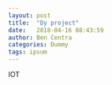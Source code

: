 ```yaml
---
layout: post
title:  "Dy project"
date:   2018-04-16 08:43:59
author: Ben Centra
categories: Dummy
tags: ipsum
---
```

IOT 
